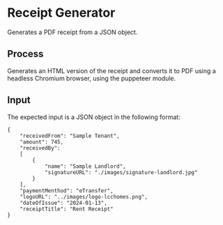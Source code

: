 # Receipt Generator

Generates a PDF receipt from a JSON object.

## Process

Generates an HTML version of the receipt and converts it to PDF using a headless Chromium browser, using the puppeteer module.

## Input

The expected input is a JSON object in the following format:

```
{
    "receivedFrom": "Sample Tenant",
    "amount": 745,
    "receivedBy": 
    [
        {
            "name": "Sample Landlord",
            "signatureURL": "./images/signature-landlord.jpg"
        }
    ],
    "paymentMenthod": "eTransfer",
    "logoURL": "../images/logo-lcchomes.png",
    "dateOfIssue": "2024-01-13",
    "receiptTitle": "Rent Receipt"
}
```
